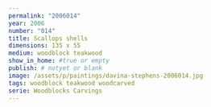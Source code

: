 ```yaml
---
permalink: "2006014"
year: 2006
number: "014"
title: Scallops shells
dimensions: 135 x 55
medium: woodblock teakwood
show_in_home: #true or empty
publish: # notyet or blank
image: /assets/p/paintings/davina-stephens-2006014.jpg
tags: woodblock teakwood woodcarved
serie: Woodblocks Carvings
---
```

